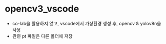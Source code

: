 # opencv3_vscode


- co-lab을 활용하지 않고, vscode에서 가상환경 생성 후, opencv & yolov8n을 사용
- 관련 pt 파일은 다른 폴더에 저장
